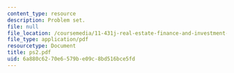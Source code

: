 ```yaml
---
content_type: resource
description: Problem set.
file: null
file_location: /coursemedia/11-431j-real-estate-finance-and-investment-fall-2006/6a880c6270e6579be09c8bd516bce5fd_ps2.pdf
file_type: application/pdf
resourcetype: Document
title: ps2.pdf
uid: 6a880c62-70e6-579b-e09c-8bd516bce5fd
---
```

